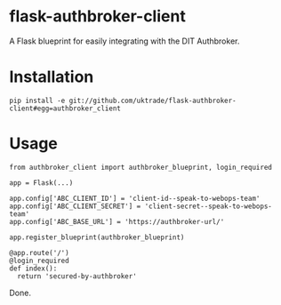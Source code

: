 # flask-authbroker-client

A Flask blueprint for easily integrating with the DIT Authbroker.

# Installation

`pip install -e git://github.com/uktrade/flask-authbroker-client#egg=authbroker_client`
    
# Usage

```
from authbroker_client import authbroker_blueprint, login_required

app = Flask(...)

app.config['ABC_CLIENT_ID'] = 'client-id--speak-to-webops-team'
app.config['ABC_CLIENT_SECRET'] = 'client-secret--speak-to-webops-team'
app.config['ABC_BASE_URL'] = 'https://authbroker-url/'

app.register_blueprint(authbroker_blueprint)

@app.route('/')
@login_required
def index():
  return 'secured-by-authbroker'
```

Done.

